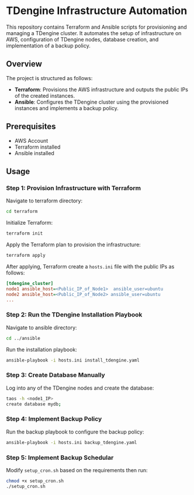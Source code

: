 
# TDengine Infrastructure Automation

This repository contains Terraform and Ansible scripts for provisioning and managing a TDengine cluster. It automates the setup of infrastructure on AWS, configuration of TDengine nodes, database creation, and implementation of a backup policy.

## Overview

The project is structured as follows:

- **Terraform**: Provisions the AWS infrastructure and outputs the public IPs of the created instances.
- **Ansible**: Configures the TDengine cluster using the provisioned instances and implements a backup policy.

## Prerequisites

- AWS Account
- Terraform installed
- Ansible installed

## Usage

### Step 1: Provision Infrastructure with Terraform

Navigate to terraform directory:

``` bash
cd terraform
```

Initialize Terraform:

```bash
terraform init
```

Apply the Terraform plan to provision the infrastructure:

```bash
terraform apply
```

After applying, Terraform create a `hosts.ini` file with the public IPs as follows:

```ini
[tdengine_cluster]
node1 ansible_host=<Public_IP_of_Node1>  ansible_user=ubuntu
node2 ansible_host=<Public_IP_of_Node2> ansible_user=ubuntu
...
```

### Step 2: Run the TDengine Installation Playbook

Navigate to ansible directory:

``` bash
cd ../ansible
```

Run the installation playbook:

```bash
ansible-playbook -i hosts.ini install_tdengine.yaml
```

### Step 3: Create Database Manually

Log into any of the TDengine nodes and create the database:

```bash
taos -h <node1_IP>
create database mydb;
```

### Step 4: Implement Backup Policy

Run the backup playbook to configure the backup policy:

```bash
ansible-playbook -i hosts.ini backup_tdengine.yaml
```

### Step 5: Implement Backup Schedular

Modify `setup_cron.sh` based on the requirements then run:

```bash
chmod +x setup_cron.sh
./setup_cron.sh
```
